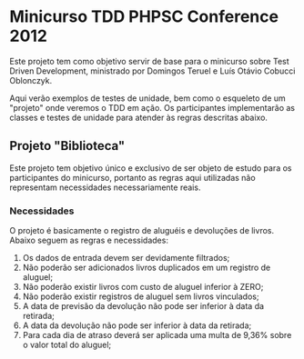 # Minicurso TDD PHPSC Conference 2012

Este projeto tem como objetivo servir de base para o minicurso sobre Test Driven Development, ministrado por Domingos Teruel e Luís Otávio Cobucci Oblonczyk.

Aqui verão exemplos de testes de unidade, bem como o esqueleto de um "projeto" onde veremos o TDD em ação. Os participantes implementarão as classes e testes de unidade para atender às regras descritas abaixo.

## Projeto "Biblioteca"

Este projeto tem objetivo único e exclusivo de ser objeto de estudo para os participantes do minicurso, portanto as regras aqui utilizadas não representam necessidades necessariamente reais.

### Necessidades

O projeto é basicamente o registro de aluguéis e devoluções de livros. Abaixo seguem as regras e necessidades:

1. Os dados de entrada devem ser devidamente filtrados;
1. Não poderão ser adicionados livros duplicados em um registro de aluguel;
1. Não poderão existir livros com custo de aluguel inferior à ZERO;
1. Não poderão existir registros de aluguel sem livros vinculados;
1. A data de previsão da devolução não pode ser inferior à data da retirada;
1. A data da devolução não pode ser inferior à data da retirada;
1. Para cada dia de atraso deverá ser aplicada uma multa de 9,36% sobre o valor total do aluguel;